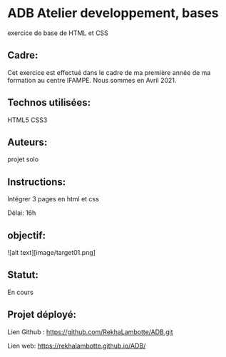 # ADB Atelier developpement, bases
exercice de base de HTML et CSS

## Cadre:
Cet exercice est effectué dans le cadre de ma première année de ma formation au centre IFAMPE. 
Nous sommes en Avril 2021.

## Technos utilisées:
HTML5
CSS3

## Auteurs: 
projet solo

## Instructions:
Intégrer 3 pages en html et css

Délai: 16h

## objectif:
![alt text][image/target01.png]

## Statut:
En cours

## Projet déployé: 
Lien Github : https://github.com/RekhaLambotte/ADB.git

Lien web: https://rekhalambotte.github.io/ADB/

